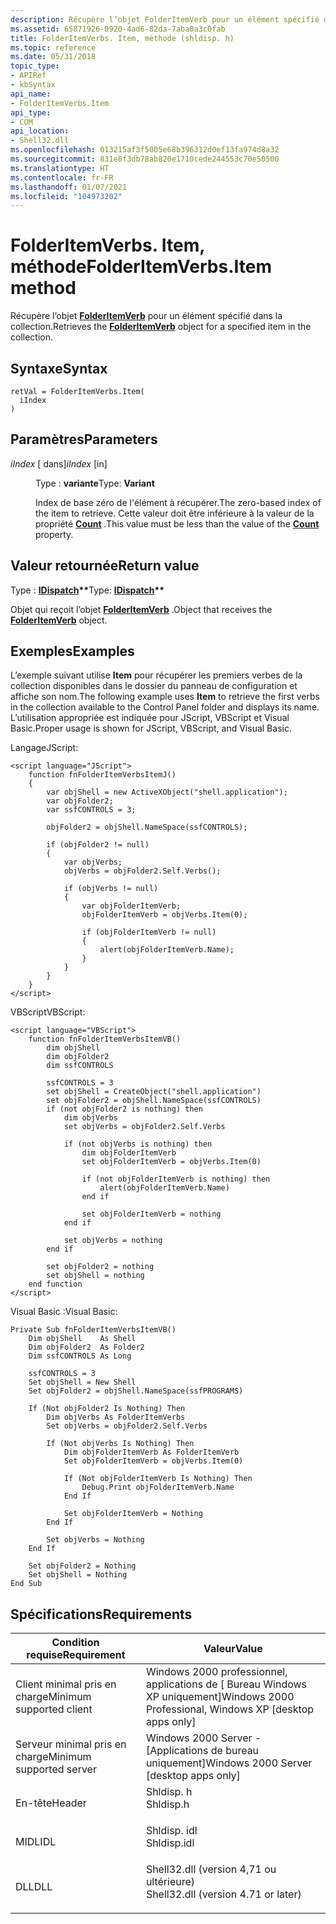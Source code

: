 ```yaml
---
description: Récupère l’objet FolderItemVerb pour un élément spécifié dans la collection.
ms.assetid: 65871926-0920-4ad6-82da-7aba0a3c0fab
title: FolderItemVerbs. Item, méthode (shldisp. h)
ms.topic: reference
ms.date: 05/31/2018
topic_type:
- APIRef
- kbSyntax
api_name:
- FolderItemVerbs.Item
api_type:
- COM
api_location:
- Shell32.dll
ms.openlocfilehash: 013215af3f5005e68b396312d0ef13fa974d8a32
ms.sourcegitcommit: 831e8f3db78ab820e1710cede244553c70e50500
ms.translationtype: HT
ms.contentlocale: fr-FR
ms.lasthandoff: 01/07/2021
ms.locfileid: "104973202"
---
```

# <a name="folderitemverbsitem-method"></a><span data-ttu-id="0867e-103">FolderItemVerbs. Item, méthode</span><span class="sxs-lookup"><span data-stu-id="0867e-103">FolderItemVerbs.Item method</span></span>

<span data-ttu-id="0867e-104">Récupère l’objet [**FolderItemVerb**](folderitemverb.md) pour un élément spécifié dans la collection.</span><span class="sxs-lookup"><span data-stu-id="0867e-104">Retrieves the [**FolderItemVerb**](folderitemverb.md) object for a specified item in the collection.</span></span>

## <a name="syntax"></a><span data-ttu-id="0867e-105">Syntaxe</span><span class="sxs-lookup"><span data-stu-id="0867e-105">Syntax</span></span>


```JScript
retVal = FolderItemVerbs.Item(
  iIndex
)
```



## <a name="parameters"></a><span data-ttu-id="0867e-106">Paramètres</span><span class="sxs-lookup"><span data-stu-id="0867e-106">Parameters</span></span>

<dl> <dt>

<span data-ttu-id="0867e-107">*iIndex* \[ dans\]</span><span class="sxs-lookup"><span data-stu-id="0867e-107">*iIndex* \[in\]</span></span>
</dt> <dd>

<span data-ttu-id="0867e-108">Type : **variante**</span><span class="sxs-lookup"><span data-stu-id="0867e-108">Type: **Variant**</span></span>

<span data-ttu-id="0867e-109">Index de base zéro de l'élément à récupérer.</span><span class="sxs-lookup"><span data-stu-id="0867e-109">The zero-based index of the item to retrieve.</span></span> <span data-ttu-id="0867e-110">Cette valeur doit être inférieure à la valeur de la propriété [**Count**](folderitemverbs-count.md) .</span><span class="sxs-lookup"><span data-stu-id="0867e-110">This value must be less than the value of the [**Count**](folderitemverbs-count.md) property.</span></span>

</dd> </dl>

## <a name="return-value"></a><span data-ttu-id="0867e-111">Valeur retournée</span><span class="sxs-lookup"><span data-stu-id="0867e-111">Return value</span></span>

<span data-ttu-id="0867e-112">Type : **[ **IDispatch**](/windows/win32/api/oaidl/nn-oaidl-idispatch)\*\***</span><span class="sxs-lookup"><span data-stu-id="0867e-112">Type: **[**IDispatch**](/windows/win32/api/oaidl/nn-oaidl-idispatch)\*\***</span></span>

<span data-ttu-id="0867e-113">Objet qui reçoit l’objet [**FolderItemVerb**](folderitemverb.md) .</span><span class="sxs-lookup"><span data-stu-id="0867e-113">Object that receives the [**FolderItemVerb**](folderitemverb.md) object.</span></span>

## <a name="examples"></a><span data-ttu-id="0867e-114">Exemples</span><span class="sxs-lookup"><span data-stu-id="0867e-114">Examples</span></span>

<span data-ttu-id="0867e-115">L’exemple suivant utilise **Item** pour récupérer les premiers verbes de la collection disponibles dans le dossier du panneau de configuration et affiche son nom.</span><span class="sxs-lookup"><span data-stu-id="0867e-115">The following example uses **Item** to retrieve the first verbs in the collection available to the Control Panel folder and displays its name.</span></span> <span data-ttu-id="0867e-116">L’utilisation appropriée est indiquée pour JScript, VBScript et Visual Basic.</span><span class="sxs-lookup"><span data-stu-id="0867e-116">Proper usage is shown for JScript, VBScript, and Visual Basic.</span></span>

<span data-ttu-id="0867e-117">Langage</span><span class="sxs-lookup"><span data-stu-id="0867e-117">JScript:</span></span>


```JScript
<script language="JScript">
    function fnFolderItemVerbsItemJ()
    {
        var objShell = new ActiveXObject("shell.application");
        var objFolder2;
        var ssfCONTROLS = 3;
        
        objFolder2 = objShell.NameSpace(ssfCONTROLS);

        if (objFolder2 != null)
        {
            var objVerbs;
            objVerbs = objFolder2.Self.Verbs();
 
            if (objVerbs != null)
            {
                var objFolderItemVerb;
                objFolderItemVerb = objVerbs.Item(0);
 
                if (objFolderItemVerb != null)
                {
                    alert(objFolderItemVerb.Name);
                }
            }
        }
    }
</script>
```



<span data-ttu-id="0867e-118">VBScript</span><span class="sxs-lookup"><span data-stu-id="0867e-118">VBScript:</span></span>


```VB
<script language="VBScript">
    function fnFolderItemVerbsItemVB()
        dim objShell
        dim objFolder2
        dim ssfCONTROLS
        
        ssfCONTROLS = 3
        set objShell = CreateObject("shell.application")
        set objFolder2 = objShell.NameSpace(ssfCONTROLS)
        if (not objFolder2 is nothing) then
            dim objVerbs
            set objVerbs = objFolder2.Self.Verbs

            if (not objVerbs is nothing) then
                dim objFolderItemVerb
                set objFolderItemVerb = objVerbs.Item(0)

                if (not objFolderItemVerb is nothing) then
                    alert(objFolderItemVerb.Name)
                end if

                set objFolderItemVerb = nothing
            end if

            set objVerbs = nothing
        end if

        set objFolder2 = nothing
        set objShell = nothing
    end function
</script>
```



<span data-ttu-id="0867e-119">Visual Basic :</span><span class="sxs-lookup"><span data-stu-id="0867e-119">Visual Basic:</span></span>


```VB
Private Sub fnFolderItemVerbsItemVB()
    Dim objShell    As Shell
    Dim objFolder2  As Folder2
    Dim ssfCONTROLS As Long
            
    ssfCONTROLS = 3
    Set objShell = New Shell
    Set objFolder2 = objShell.NameSpace(ssfPROGRAMS)

    If (Not objFolder2 Is Nothing) Then
        Dim objVerbs As FolderItemVerbs
        Set objVerbs = objFolder2.Self.Verbs

        If (Not objVerbs Is Nothing) Then
            Dim objFolderItemVerb As FolderItemVerb
            Set objFolderItemVerb = objVerbs.Item(0)

            If (Not objFolderItemVerb Is Nothing) Then
                Debug.Print objFolderItemVerb.Name
            End If

            Set objFolderItemVerb = Nothing
        End If

        Set objVerbs = Nothing
    End If

    Set objFolder2 = Nothing
    Set objShell = Nothing
End Sub
```



## <a name="requirements"></a><span data-ttu-id="0867e-120">Spécifications</span><span class="sxs-lookup"><span data-stu-id="0867e-120">Requirements</span></span>



| <span data-ttu-id="0867e-121">Condition requise</span><span class="sxs-lookup"><span data-stu-id="0867e-121">Requirement</span></span> | <span data-ttu-id="0867e-122">Valeur</span><span class="sxs-lookup"><span data-stu-id="0867e-122">Value</span></span> |
|-------------------------------------|----------------------------------------------------------------------------------------------------------------|
| <span data-ttu-id="0867e-123">Client minimal pris en charge</span><span class="sxs-lookup"><span data-stu-id="0867e-123">Minimum supported client</span></span><br/> | <span data-ttu-id="0867e-124">Windows 2000 professionnel, applications de \[ Bureau Windows XP uniquement\]</span><span class="sxs-lookup"><span data-stu-id="0867e-124">Windows 2000 Professional, Windows XP \[desktop apps only\]</span></span><br/>                                         |
| <span data-ttu-id="0867e-125">Serveur minimal pris en charge</span><span class="sxs-lookup"><span data-stu-id="0867e-125">Minimum supported server</span></span><br/> | <span data-ttu-id="0867e-126">Windows 2000 Server - \[Applications de bureau uniquement\]</span><span class="sxs-lookup"><span data-stu-id="0867e-126">Windows 2000 Server \[desktop apps only\]</span></span><br/>                                                           |
| <span data-ttu-id="0867e-127">En-tête</span><span class="sxs-lookup"><span data-stu-id="0867e-127">Header</span></span><br/>                   | <dl> <span data-ttu-id="0867e-128"><dt>Shldisp. h</dt></span><span class="sxs-lookup"><span data-stu-id="0867e-128"><dt>Shldisp.h</dt></span></span> </dl>                           |
| <span data-ttu-id="0867e-129">MIDL</span><span class="sxs-lookup"><span data-stu-id="0867e-129">IDL</span></span><br/>                      | <dl> <span data-ttu-id="0867e-130"><dt>Shldisp. idl</dt></span><span class="sxs-lookup"><span data-stu-id="0867e-130"><dt>Shldisp.idl</dt></span></span> </dl>                         |
| <span data-ttu-id="0867e-131">DLL</span><span class="sxs-lookup"><span data-stu-id="0867e-131">DLL</span></span><br/>                      | <dl> <span data-ttu-id="0867e-132"><dt>Shell32.dll (version 4,71 ou ultérieure)</dt></span><span class="sxs-lookup"><span data-stu-id="0867e-132"><dt>Shell32.dll (version 4.71 or later)</dt></span></span> </dl> |



 

 
